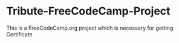 # Tribute-FreeCodeCamp-Project
This is a FreeCodeCamp.org project which is necessary for getting Certificate
